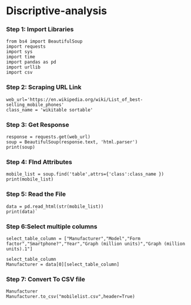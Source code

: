 # Discriptive-analysis

### **Step 1: Import Libraries**
    from bs4 import BeautifulSoup
    import requests
    import sys
    import time
    import pandas as pd
    import urllib
    import csv

### Step 2: Scraping URL Link
    web_url='https://en.wikipedia.org/wiki/List_of_best-selling_mobile_phones'
    class_name = 'wikitable sortable'

### Step 3: Get Response
    response = requests.get(web_url)
    soup = BeautifulSoup(response.text, 'html.parser')
    print(soup)

### Step 4: FInd Attributes
    mobile_list = soup.find('table',attrs={'class':class_name })
    print(mobile_list)

### Step 5: Read the File
    data = pd.read_html(str(mobile_list))
    print(data)`

### Step 6:Select multiple columns
    select_table_column = ["Manufacturer","Model","Form factor","Smartphone?","Year","Graph (million units)","Graph (million units).1"]
    
    select_table_column
    Manufacturer = data[0][select_table_column]

### Step 7: Convert To CSV file
    Manufacturer
    Manufacturer.to_csv("mobilelist.csv",header=True)



